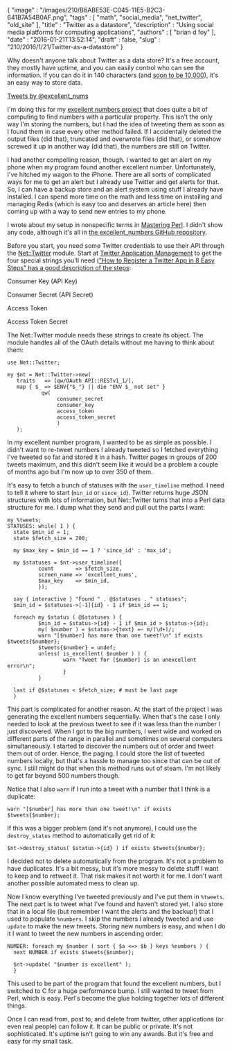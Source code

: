 {
   "image" : "/images/210/B6ABE53E-C045-11E5-B2C3-641B7A54B0AF.png",
   "tags" : [
      "math",
      "social_media",
      "net_twitter",
      "old_site"
   ],
   "title" : "Twitter as a datastore",
   "description" : "Using social media platforms for computing applications",
   "authors" : [
      "brian d foy"
   ],
   "date" : "2016-01-21T13:52:14",
   "draft" : false,
   "slug" : "210/2016/1/21/Twitter-as-a-datastore"
}

Why doesn't anyone talk about Twitter as a data store? It's a free account, they mostly have uptime, and you can easily control who can see the information. If you can do it in 140 characters (and [soon to be 10,000](http://www.theverge.com/2015/8/12/9134175/twitter-direct-message-character-limit)), it's an easy way to store data.

[Tweets by @excellent\_nums](https://twitter.com/excellent_nums)

I'm doing this for my [excellent numbers project](http://www.excellentnums.com) that does quite a bit of computing to find numbers with a particular property. This isn't the only way I'm storing the numbers, but I had the idea of tweeting them as soon as I found them in case every other method failed. If I accidentally deleted the output files (did that), truncated and overwrote files (did that), or somehow screwed it up in another way (did that), the numbers are still on Twitter.

I had another compelling reason, though. I wanted to get an alert on my phone when my program found another excellent number. Unfortunately, I've hitched my wagon to the iPhone. There are all sorts of complicated ways for me to get an alert but I already use Twitter and get alerts for that. So, I can have a backup store and an alert system using stuff I already have installed. I can spend more time on the math and less time on installing and managing Redis (which is easy too and deserves an article here) then coming up with a way to send new entries to my phone.

I wrote about my setup in nonspecific terms in [Mastering Perl](http://www.masteringperl.org/2015/12/ive-found-over-200-excellent-numbers/). I didn't show any code, although it's all in [the excellent\_numbers GitHub repository](https://github.com/briandfoy/excellent_numbers).

Before you start, you need some Twitter credentials to use their API through the [Net::Twitter](https://metacpan.org/pod/Net::Twitter) module. Start at [Twitter Application Management](http://apps.twitter.com) to get the four special strings you'll need (["How to Register a Twitter App in 8 Easy Steps" has a good description of the steps](http://iag.me/socialmedia/how-to-create-a-twitter-app-in-8-easy-steps/):

Consumer Key (API Key)  

Consumer Secret (API Secret)  

Access Token  

Access Token Secret  

The Net::Twitter module needs these strings to create its object. The module handles all of the OAuth details without me having to think about them:

``` prettyprint
use Net::Twitter;

my $nt = Net::Twitter->new(
   traits   => [qw/OAuth API::RESTv1_1/],
   map { $_ => $ENV{"$_"} || die "ENV $_ not set" }
           qw(     
                consumer_secret
                consumer_key
                access_token
                access_token_secret
                )
   );
```

In my excellent number program, I wanted to be as simple as possible. I didn't want to re-tweet numbers I already tweeted so I fetched everything I've tweeted so far and stored it in a hash. Twitter pages in groups of 200 tweets maximum, and this didn't seem like it would be a problem a couple of months ago but I'm now up to over 350 of them.

It's easy to fetch a bunch of statuses with the `user_timeline` method. I need to tell it where to start (`min_id` or `since_id`). Twitter returns huge JSON structures with lots of information, but Net::Twitter turns that into a Perl data structure for me. I dump what they send and pull out the parts I want:

``` prettyprint
my %tweets;
STATUSES: while( 1 ) {
  state $min_id = 1;
  state $fetch_size = 200;

  my $max_key = $min_id == 1 ? 'since_id' : 'max_id';

  my $statuses = $nt->user_timeline({
          count       => $fetch_size,
          screen_name => 'excellent_nums',
          $max_key    => $min_id,
          });     

  say { interactive } "Found " . @$statuses . " statuses";
  $min_id = $statuses->[-1]{id} - 1 if $min_id == 1;

  foreach my $status ( @$statuses ) {
          $min_id = $status->{id} - 1 if $min_id > $status->{id};
          my( $number ) = $status->{text} =~ m/(\d+)/;
          warn "[$number] has more than one tweet!\n" if exists $tweets{$number};
          $tweets{$number} = undef;
          unless( is_excellent( $number ) ) {
                  warn "Tweet for [$number] is an unexcellent error\n";
                  }       
          }       

  last if @$statuses < $fetch_size; # must be last page
  }
```

This part is complicated for another reason. At the start of the project I was generating the excellent numbers sequentially. When that's the case I only needed to look at the previous tweet to see if it was less than the number I just discovered. When I got to the big numbers, I went wide and worked on different parts of the range in parallel and sometimes on several computers simultaneously. I started to discover the numbers out of order and tweet them out of order. Hence, the paging. I could store the list of tweeted numbers locally, but that's a hassle to manage too since that can be out of sync. I still might do that when this method runs out of steam. I'm not likely to get far beyond 500 numbers though.

Notice that I also `warn` if I run into a tweet with a number that I think is a duplicate:

``` prettyprint
warn "[$number] has more than one tweet!\n" if exists $tweets{$number};
```

If this was a bigger problem (and it's not anymore), I could use the `destroy_status` method to automatically get rid of it:

``` prettyprint
$nt->destroy_status( $status->{id} ) if exists $tweets{$number};
```

I decided not to delete automatically from the program. It's not a problem to have duplicates. It's a bit messy, but it's more messy to delete stuff I want to keep and to retweet it. That risk makes it not worth it for me. I don't want another possible automated mess to clean up.

Now I know everything I've tweeted previously and I've put them in `%tweets`. The next part is to tweet what I've found and haven't stored yet. I also store that in a local file (but remember I want the alerts and the backup!) that I used to populate `%numbers`. I skip the numbers I already tweeted and use `update` to make the new tweets. Storing new numbers is easy, and when I do it I want to tweet the new numbers in ascending order:

``` prettyprint
NUMBER: foreach my $number ( sort { $a <=> $b } keys %numbers ) {
  next NUMBER if exists $tweets{$number};

  $nt->update( "$number is excellent" );
  }
```

This used to be part of the program that found the excellent numbers, but I switched to C for a huge performance bump. I still wanted to tweet from Perl, which is easy. Perl's become the glue holding together lots of different things.

Once I can read from, post to, and delete from twitter, other applications (or even real people) can follow it. It can be public or private. It's not sophisticated. It's uptime isn't going to win any awards. But it's free and easy for my small task.

